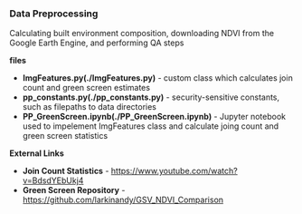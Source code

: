 ### Data Preprocessing
 Calculating built environment composition, downloading NDVI from the Google Earth Engine, and performing QA steps

 **files** <br>
- **ImgFeatures.py(./ImgFeatures.py)** - custom class which calculates join count and green screen estimates
- **pp_constants.py(./pp_constants.py)** - security-sensitive constants, such as filepaths to data directories
- **PP_GreenScreen.ipynb(./PP_GreenScreen.ipynb)** - Jupyter notebook used to impelement ImgFeatures class and calculate joing count and green screen statistics

**External Links**
- **Join Count Statistics** - https://www.youtube.com/watch?v=BdsdYEbUkj4
- **Green Screen Repository** - https://github.com/larkinandy/GSV_NDVI_Comparison
